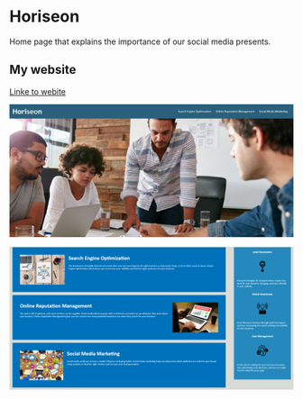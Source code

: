 # Horiseon 

Home page that explains the importance of our social media presents. 

## My website

[Linke to webite](https://brennenmcgill.github.io/Horiseon/)

![image of top part of my website](./assets/images/Screenshot-1.png)

![image of bottom part of my website](./assets/images/Screenshot-2.png)
